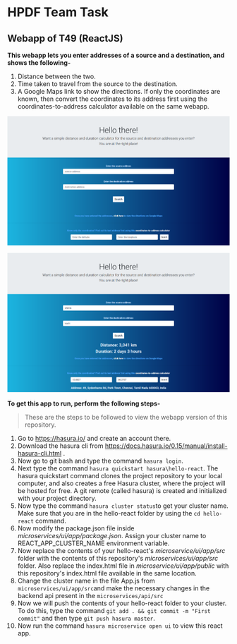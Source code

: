 # HPDF Team Task
## Webapp of T49 (ReactJS)

**This webapp lets you enter addresses of a source and a destination, and shows the following-**

1) Distance between the two.
2) Time taken to travel from the source to the destination.
3) A Google Maps link to show the directions.
   If only the coordinates are known, then convert the coordinates to its address first using the coordinates-to-address calculator available on the same webapp.
   
![React-JS](https://github.com/Ash-D23/Geocoding-T49/blob/master/readme-assets/react-js-1.png)

![React-JS](https://github.com/Ash-D23/Geocoding-T49/blob/master/readme-assets/react-js-2.png)

**To get this app to run, perform the following steps-**

>These are the steps to be followed to view the webapp version of this repository.

1) Go to https://hasura.io/ and create an account there. 
2) Download the hasura cli from https://docs.hasura.io/0.15/manual/install-hasura-cli.html .
3) Now go to git bash and type the command 
`hasura login`.
4) Next type the command `hasura quickstart hasura\hello-react`.
 The hasura quickstart command clones the project repository to your local computer, and also creates a free Hasura cluster, where the project will be hosted for free. A git remote (called hasura) is created and initialized with your project directory.
5) Now type the command `hasura cluster status`to get your cluster name. Make sure that you are in the hello-react folder by using the `cd hello-react` command.
6) Now modify the package.json file inside *microservices/ui/app/package.json*. Assign your cluster name to REACT_APP_CLUSTER_NAME environment variable.
7) Now replace the contents of your hello-react's *microservice/ui/app/src* folder with the contents of this repository's *microservices/ui/app/src* folder. Also replace the index.html file in *microservice/ui/app/public* with this repository's index.html file available in the same location.
8) Change the cluster name in the file App.js from `microservices/ui/app/src`and make the necessary changes in the backend api present in the `microservices/api/src`
9) Now we will push the contents of your hello-react folder to your cluster. To do this, type the command `git add . && git commit -m "First commit"` and then type `git push hasura master`.
10) Now run the command `hasura microservice open ui` to view this react app. 
